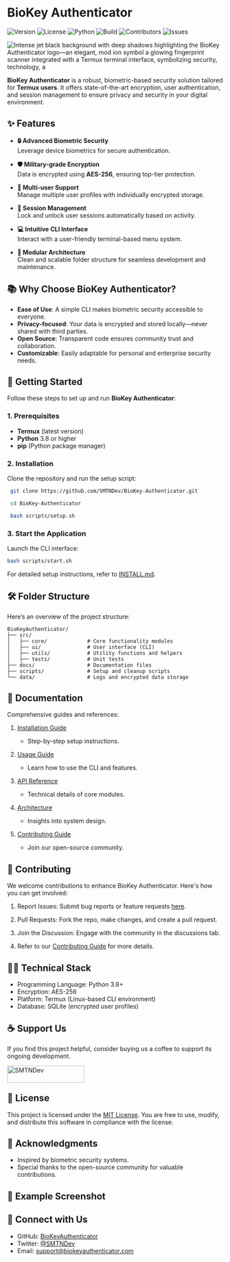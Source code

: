 # **BioKey Authenticator**

![Version](https://img.shields.io/badge/version-1.0.0-blue)
![License](https://img.shields.io/badge/license-MIT-green)
![Python](https://img.shields.io/badge/python-3.8%2B-yellow)
![Build](https://img.shields.io/badge/build-passing-brightgreen)
![Contributors](https://img.shields.io/github/contributors/your-repo/BioKeyAuthenticator)
![Issues](https://img.shields.io/github/issues/your-repo/BioKeyAuthenticator)

![Intense jet black background with deep shadows highlighting the BioKey Authenticator logo—an elegant, mod ion symbol a glowing fingerprint scanner integrated with a Termux terminal interface, symbolizing security, technology, a](https://github.com/user-attachments/assets/2b2cffda-c369-4458-a747-01f15103f946)


**BioKey Authenticator** is a robust, biometric-based security solution tailored for **Termux users**. It offers state-of-the-art encryption, user authentication, and session management to ensure privacy and security in your digital environment.


## ✨ **Features**

- **🔒 Advanced Biometric Security**  
  Leverage device biometrics for secure authentication.
  
- **🛡️ Military-grade Encryption**  
  Data is encrypted using **AES-256**, ensuring top-tier protection.
  
- **👥 Multi-user Support**  
  Manage multiple user profiles with individually encrypted storage.

- **📜 Session Management**  
  Lock and unlock user sessions automatically based on activity.

- **💻 Intuitive CLI Interface**  
  Interact with a user-friendly terminal-based menu system.

- **📁 Modular Architecture**  
  Clean and scalable folder structure for seamless development and maintenance.


## 📚 **Why Choose BioKey Authenticator?**

- **Ease of Use**: A simple CLI makes biometric security accessible to everyone.
- **Privacy-focused**: Your data is encrypted and stored locally—never shared with third parties.
- **Open Source**: Transparent code ensures community trust and collaboration.
- **Customizable**: Easily adaptable for personal and enterprise security needs.


## 🚀 **Getting Started**

Follow these steps to set up and run **BioKey Authenticator**:

### **1. Prerequisites**
- **Termux** (latest version)
- **Python** 3.8 or higher
- **pip** (Python package manager)

### **2. Installation**
Clone the repository and run the setup script:
   ```bash
    git clone https://github.com/SMTNDev/BioKey-Authenticator.git
   ```

   ```bash
    cd BioKey-Authenticator
   ```

   ```bash
    bash scripts/setup.sh
   ```

### **3. Start the Application**
Launch the CLI interface:
   ```bash
   bash scripts/start.sh
   ```
For detailed setup instructions, refer to [INSTALL.md](docs/INSTALL.md).

## 🛠️ Folder Structure
Here’s an overview of the project structure:
```
BioKeyAuthenticator/
├── src/
│   ├── core/             # Core functionality modules
│   ├── ui/               # User interface (CLI)
│   ├── utils/            # Utility functions and helpers
│   ├── tests/            # Unit tests
├── docs/                 # Documentation files
├── scripts/              # Setup and cleanup scripts
└── data/                 # Logs and encrypted data storage
```

## 📖 Documentation
Comprehensive guides and references:

1. [Installation Guide](docs/INSTALL.md)
    - Step-by-step setup instructions.

2. [Usage Guide](docs/USAGE.md)
    - Learn how to use the CLI and features.

3. [API Reference](docs/API_REFERENCE.md)
    - Technical details of core modules.

4. [Architecture](docs/ARCHITECTURE.md)
    - Insights into system design.

5. [Contributing Guide](docs/Contributing.md)
    - Join our open-source community.

## 🤝 Contributing

We welcome contributions to enhance BioKey Authenticator. Here's how you can get involved:

1. Report Issues: Submit bug reports or feature requests [here](https://github.com/SMTNDev/BioKey-Authenticator/pulls).

2. Pull Requests: Fork the repo, make changes, and create a pull request.

3. Join the Discussion: Engage with the community in the discussions tab.

4. Refer to our [Contributing Guide](docs/CONTRIBUTING.md) for more details.

## 🧑‍💻 Technical Stack

- Programming Language: Python 3.8+
- Encryption: AES-256
- Platform: Termux (Linux-based CLI environment)
- Database: SQLite (encrypted user profiles)

## ☕ Support Us

If you find this project helpful, consider buying us a coffee to support its ongoing development.

<a href="https://www.buymeacoffee.com/SMTNDev"> <img align="left" src="https://cdn.buymeacoffee.com/buttons/v2/default-yellow.png" height="40" width="180" alt="SMTNDev"/></a><br><br>

## 🔐 License

This project is licensed under the [MIT License](https://github.com/SMTNDev/BioKey-Authenticator). You are free to use, modify, and distribute this software in compliance with the license.

## 🌟 Acknowledgments

- Inspired by biometric security systems.
- Special thanks to the open-source community for valuable contributions.

## 📱 Example Screenshot


## 💬 Connect with Us

- GitHub: [BioKeyAuthenticator](https://github.com/SMTNDev/BioKey-Authenticator.git)
- Twitter: [@SMTNDev](https://x.com/SMTNDev)
- Email: [support@biokeyauthenticator.com](smtndevworks@gmail.com)

